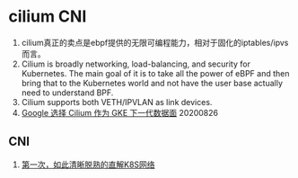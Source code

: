 # cilium CNI

1. cilium真正的卖点是ebpf提供的无限可编程能力，相对于固化的iptables/ipvs而言。
2.  Cilium is broadly networking, load-balancing, and security for Kubernetes. The main goal of it is to take all the power of eBPF and then bring that to the Kubernetes world and not have the user base actually need to understand BPF.
3.  Cilium supports both VETH/IPVLAN as link devices.
4.  [Google 选择 Cilium 作为 GKE 下一代数据面](https://zhuanlan.zhihu.com/p/195759300) 20200826

## CNI
1. [第一次，如此清晰脱熟的直解K8S网络](https://mp.weixin.qq.com/s/GSiNlvu-J7QC4C0ec-f56Q)